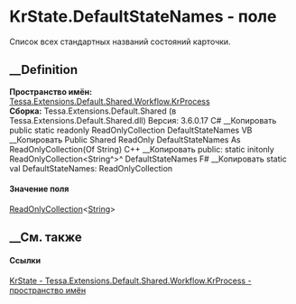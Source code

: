 # KrState.DefaultStateNames - поле
Список всех стандартных названий состояний карточки.
## __Definition
 **Пространство имён:**
[Tessa.Extensions.Default.Shared.Workflow.KrProcess](N_Tessa_Extensions_Default_Shared_Workflow_KrProcess.htm)  
 **Сборка:** Tessa.Extensions.Default.Shared (в
Tessa.Extensions.Default.Shared.dll) Версия: 3.6.0.17
C# __Копировать
     public static readonly ReadOnlyCollection<string> DefaultStateNames
VB __Копировать
     Public Shared ReadOnly DefaultStateNames As ReadOnlyCollection(Of String)
C++ __Копировать
     public:
    static initonly ReadOnlyCollection<String^>^ DefaultStateNames
F# __Копировать
     static val DefaultStateNames: ReadOnlyCollection<string>
#### Значение поля
[ReadOnlyCollection](https://learn.microsoft.com/dotnet/api/system.collections.objectmodel.readonlycollection-1)<[String](https://learn.microsoft.com/dotnet/api/system.string)>
##  __См. также
#### Ссылки
[KrState - ](T_Tessa_Extensions_Default_Shared_Workflow_KrProcess_KrState.htm)
[Tessa.Extensions.Default.Shared.Workflow.KrProcess - пространство
имён](N_Tessa_Extensions_Default_Shared_Workflow_KrProcess.htm)
